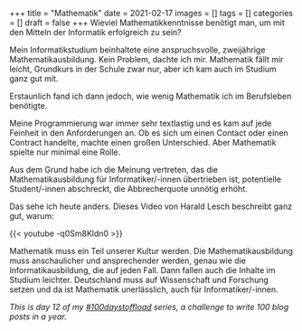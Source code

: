 +++
title = "Mathematik"
date = 2021-02-17
images = []
tags = []
categories = []
draft = false
+++
Wieviel Mathematikkenntnisse benötigt man, um mit den Mitteln der Informatik erfolgreich zu sein?

Mein Informatikstudium beinhaltete eine anspruchsvolle, zweijährige Mathematikausbildung. Kein Problem, dachte ich mir. Mathematik fällt mir leicht, Grundkurs in der Schule zwar nur, aber ich kam auch im Studium ganz gut mit.

Erstaunlich fand ich dann jedoch, wie wenig Mathematik ich im Berufsleben benötigte.

Meine Programmierung war immer sehr textlastig und es kam auf jede Feinheit in den Anforderungen an. Ob es sich um einen Contact oder einen Contract handelte, machte einen großen Unterschied. Aber Mathematik spielte nur minimal eine Rolle.

Aus dem Grund habe ich die Meinung vertreten, das die Mathematikausbildung für Informatiker/-innen übertrieben ist, potentielle Student/-innen abschreckt, die Abbrecherquote unnötig erhöht.

Das sehe ich heute anders. Dieses Video von Harald Lesch beschreibt ganz gut, warum:

{{< youtube -q0Sm8Kldn0 >}}

Mathematik muss ein Teil unserer Kultur werden. Die Mathematikausbildung muss anschaulicher und ansprechender werden, genau wie die Informatikausbildung, die auf jeden Fall. Dann fallen auch die Inhalte im Studium leichter. Deutschland muss auf Wissenschaft und Forschung setzen und da ist Mathematik unerlässlich, auch für Informatiker/-innen.

_This is day 12 of my [#100daystoffload](https://100daystooffload.com/) series, a challenge to write 100 blog posts in a year._